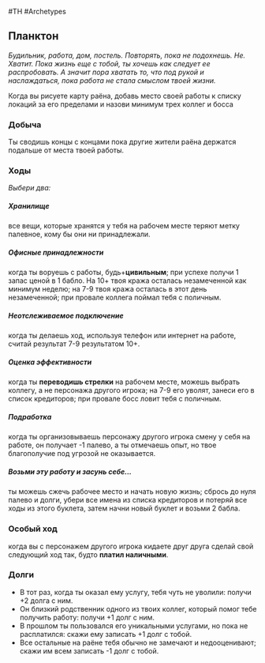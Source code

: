 #TH #Archetypes 

## Планктон
*Будильник, работа, дом, постель. Повторять, пока не подохнешь. Не. Хватит. Пока жизнь еще с тобой, ты хочешь как следует ее распробовать. А значит пора хватать то, что под рукой и наслаждаться, пока работа не стала смыслом твоей жизни.*

Когда вы рисуете карту раёна, добавь место своей работы к списку локаций за его пределами и назови минимум трех коллег и босса

### Добыча
Ты сводишь концы с концами пока другие жители раёна держатся подальше от места твоей работы.

### Ходы
*Выбери два:*

##### Хранилище
все вещи, которые хранятся у тебя на рабочем месте теряют метку палевное, кому бы они ни принадлежали. 

##### Офисные принадлежности
когда ты воруешь с работы, будь+**цивильным**; при успехе получи 1 запас ценой в 1 бабло. На 10+ твоя кража осталась незамеченной как минимум неделю; на 7-9 твоя кража осталась в этот день незамеченной; при провале коллега поймал тебя с поличным.

##### Неотслеживаемое подключение
когда ты делаешь ход, используя телефон или интернет на работе, считай результат 7-9 результатом 10+.

##### Оценка эффективности
когда ты **переводишь стрелки** на рабочем месте, можешь выбрать коллегу, а не персонажа другого игрока; на 7-9 его уволят, занеси его в список кредиторов; при провале босс ловит тебя с поличным. 

##### Подработка
когда ты организовываешь персонажу другого игрока смену у себя на работе, он получает -1 палево, а ты отмечаешь опыт, но твое благополучие под угрозой не оказывается. 

##### Возьми эту работу и засунь себе... 
ты можешь сжечь рабочее место и начать новую жизнь; сбрось до нуля палево и долги, убери все имена из списка кредиторов и потеряй все ходы из этого буклета, затем начни новый буклет и возьми 2 бабла.

### Особый ход
когда вы с персонажем другого игрока кидаете друг друга сделай свой следующий ход так, будто **платил наличными**.

### Долги
- В тот раз, когда ты оказал ему услугу, тебя чуть не уволили: получи +2 долга с ним. 
- Он близкий родственник одного из твоих коллег, который помог тебе получить работу: получи +1 долг с ним. 
- В прошлом ты пользовался его уникальными услугами, но пока не расплатился: скажи ему записать +1 долг с тобой. 
- Все остальные на раёне тебя обычно не замечают и недооценивают; скажи им всем записать -1 долг с тобой.
